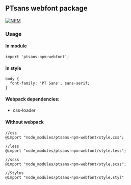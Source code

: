 ## PTsans webfont package

[![NPM](https://nodei.co/npm-dl/ptsans-npm-webfont.png?months=1)](https://nodei.co/npm/ptsans-npm-webfont/)

### Usage

#### In module

```
import 'ptsans-npm-webfont';
```

#### In style

```
body {
  font-family: 'PT Sans', sans-serif;
}
```

#### Webpack dependencies:

- css-loader

#### Without webpack

```
//css
@import "node_modules/ptsans-npm-webfont/style.css";

//less
@import "node_modules/ptsans-npm-webfont/style.less";

//scss
@import "node_modules/ptsans-npm-webfont/style.scss";

//Stylus
@import "node_modules/ptsans-npm-webfont/style.styl"
```
